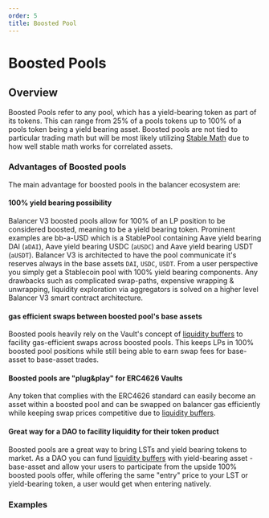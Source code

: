 ```yaml
---
order: 5
title: Boosted Pool
---
```

# Boosted Pools

## Overview

Boosted Pools refer to any pool, which has a yield-bearing token as part of its tokens. This can range from 25% of a pools tokens up to 100% of a pools token being a yield bearing asset. Boosted pools are not tied to particular trading math but will be most likely utilizing [Stable Math](/concepts/explore-available-balancer-pools/stable-pool/stable-math.html) due to how well stable math works for correlated assets. 

### Advantages of Boosted pools

The main advantage for boosted pools in the balancer ecosystem are:

#### 100% yield bearing possibility
Balancer V3 boosted pools allow for 100% of an LP position to be considered boosted, meaning to be a yield bearing token. Prominent examples are bb-a-USD which is a StablePool containing Aave yield bearing DAI (`aDAI`), Aave yield bearing USDC (`aUSDC`) and Aave yield bearing USDT (`aUSDT`). Balancer V3 is architected to have the pool communicate it's reserves always in the base assets `DAI`, `USDC`, `USDT`. From a user perspective you simply get a Stablecoin pool with 100% yield bearing components. Any drawbacks such as complicated swap-paths, expensive wrapping & unwrapping, liquidity exploration via aggregators is solved on a higher level Balancer V3 smart contract architecture.

#### gas efficient swaps between boosted pool's base assets
Boosted pools heavily rely on the Vault's concept of [liquidity buffers](concepts/vault/buffer.html#erc4626-liquidity-buffers) to facility gas-efficient swaps across boosted pools. This keeps LPs in 100% boosted pool positions while still being able to earn swap fees for base-asset to base-asset trades. 

#### Boosted pools are "plug&play" for ERC4626 Vaults
Any token that complies with the ERC4626 standard can easily become an asset within a boosted pool and can be swapped on balancer gas efficiently while keeping swap prices competitive due to [liquidity buffers](concepts/vault/buffer.html#erc4626-liquidity-buffers).

#### Great way for a DAO to facility liquidity for their token product
Boosted pools are a great way to bring LSTs and yield bearing tokens to market. As a DAO you can fund [liquidity buffers](concepts/vault/buffer.html#erc4626-liquidity-buffers) with yield-bearing asset - base-asset and allow your users to participate from the upside 100% boosted pools offer, while offering the same "entry" price to your LST or yield-bearing token, a user would get when entering natively.

### Examples